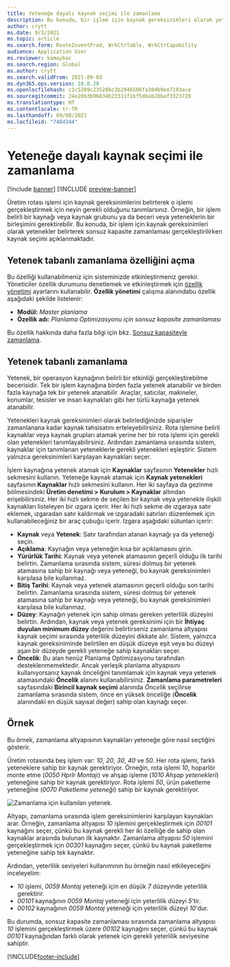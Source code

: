 ```yaml
---
title: Yeteneğe dayalı kaynak seçimi ile zamanlama
description: Bu konuda, bir işlem için kaynak gereksinimleri olarak yetenekler belirterek sonsuz kapasite zamanlaması gerçekleştirilirken kaynak seçimi açıklanmaktadır.
author: crytt
ms.date: 9/3/2021
ms.topic: article
ms.search.form: RouteInventProd, WrkCtrTable, WrkCtrCapability
audience: Application User
ms.reviewer: kamaybac
ms.search.region: Global
ms.author: crytt
ms.search.validFrom: 2021-09-03
ms.dyn365.ops.version: 10.0.20
ms.openlocfilehash: c1c5289c23528bc3b2946506fa384b9ee7193ace
ms.sourcegitcommit: 24e20b3b96834b23311f1bf5dbab28baf3323728
ms.translationtype: HT
ms.contentlocale: tr-TR
ms.lasthandoff: 09/08/2021
ms.locfileid: "7484344"
---
```

# <a name="scheduling-with-resource-selection-based-on-capability"></a>Yeteneğe dayalı kaynak seçimi ile zamanlama

[!include [banner](../../includes/banner.md)]
[!INCLUDE [preview-banner](../../includes/preview-banner.md)]

Üretim rotası işlemi için kaynak gereksinimlerini belirterek o işlemi gerçekleştirmek için neyin gerekli olduğunu tanımlarsınız. Örneğin, bir işlem belirli bir kaynağı veya kaynak grubunu ya da beceri veya yeteneklerin bir birleşimini gerektirebilir. Bu konuda, bir işlem için kaynak gereksinimleri olarak yetenekler belirterek sonsuz kapasite zamanlaması gerçekleştirilirken kaynak seçimi açıklanmaktadır.

## <a name="turn-on-the-capability-based-scheduling-feature"></a>Yetenek tabanlı zamanlama özelliğini açma

Bu özelliği kullanabilmeniz için sisteminizde etkinleştirmeniz gerekir. Yöneticiler özellik durumunu denetlemek ve etkinleştirmek için [özellik yönetimi](../../../fin-ops-core/fin-ops/get-started/feature-management/feature-management-overview.md) ayarlarını kullanabilir. **Özellik yönetimi** çalışma alanındabu özellik aşağıdaki şekilde listelenir:

- **Modül:** *Master planlama*
- **Özellik adı:** *Planlama Optimizasyonu için sonsuz kapasite zamanlaması*

Bu özellik hakkında daha fazla bilgi için bkz. [Sonsuz kapasiteyle zamanlama](infinite-capacity-planning.md).

## <a name="capability-based-scheduling"></a>Yetenek tabanlı zamanlama

Yetenek, bir operasyon kaynağının belirli bir etkinliği gerçekleştirebilme becerisidir. Tek bir işlem kaynağına birden fazla yetenek atanabilir ve birden fazla kaynağa tek bir yetenek atanabilir. Araçlar, satıcılar, makineler, konumlar, tesisler ve insan kaynakları gibi her türlü kaynağa yetenek atanabilir.

Yetenekleri kaynak gereksinimleri olarak belirlediğinizde siparişler zamanlanana kadar kaynak tahsisatını erteleyebilirsiniz. Rota işlemine belirli kaynaklar veya kaynak grupları atamak yerine her bir rota işlemi için gerekli olan yetenekleri tanımlayabilirsiniz. Ardından zamanlama sırasında sistem, kaynaklar için tanımlanan yeteneklerle gerekli yetenekleri eşleştirir. Sistem yalnızca gereksinimleri karşılayan kaynakları seçer.

İşlem kaynağına yetenek atamak için **Kaynaklar** sayfasının **Yetenekler** hızlı sekmesini kullanın. Yeteneğe kaynak atamak için **Kaynak yetenekleri** sayfasının **Kaynaklar** hızlı sekmesini kullanın. Her iki sayfaya da gezinme bölmesindeki **Üretim denetimi \> Kurulum \> Kaynaklar** altından erişebilirsiniz. Her iki hızlı sekme de seçilen bir kaynak veya yetenekle ilişkili kaynakları listeleyen bir ızgara içerir. Her iki hızlı sekme de ızgaraya satır eklemek, ızgaradan satır kaldırmak ve ızgaradaki satırları düzenlemek için kullanabileceğiniz bir araç çubuğu içerir. Izgara aşağıdaki sütunları içerir:

- **Kaynak** veya **Yetenek**: Satır tarafından atanan kaynağı ya da yeteneği seçin.
- **Açıklama**: Kaynağın veya yeteneğin kısa bir açıklamasını girin.
- **Yürürlük Tarihi**: Kaynak veya yetenek atamasının geçerli olduğu ilk tarihi belirtin. Zamanlama sırasında sistem, süresi dolmuş bir yetenek atamasına sahip bir kaynağı veya yeteneği, bu kaynak gereksinimleri karşılasa bile kullanmaz.
- **Bitiş Tarihi**: Kaynak veya yetenek atamasının geçerli olduğu son tarihi belirtin. Zamanlama sırasında sistem, süresi dolmuş bir yetenek atamasına sahip bir kaynağı veya yeteneği, bu kaynak gereksinimleri karşılasa bile kullanmaz.
- **Düzey**: Kaynağın yetenek için sahip olması gereken yeterlilik düzeyini belirtin. Ardından, kaynak veya yetenek gereksinimi için bir **İhtiyaç duyulan minimum düzey** değerini belirtirseniz zamanlama altyapısı kaynak seçimi sırasında yeterlilik düzeyini dikkate alır. Sistem, yalnızca kaynak gereksiniminde belirtilen en düşük düzeye eşit veya bu düzeyi aşan bir düzeyde gerekli yeteneğe sahip kaynakları seçer.
- **Öncelik**: Bu alan henüz Planlama Optimizasyonu tarafından desteklenmemektedir. Ancak yerleşik planlama altyapısını kullanıyorsanız kaynak önceliğini tanımlamak için kaynak veya yetenek atamasındaki **Öncelik** alanını kullanabilirsiniz. **Zamanlama parametreleri** sayfasındaki **Birincil kaynak seçimi** alanında *Öncelik* seçilirse zamanlama sırasında sistem, önce en yüksek önceliğe (**Öncelik** alanındaki en düşük sayısal değer) sahip olan kaynağı seçer.

## <a name="example"></a>Örnek

Bu örnek, zamanlama altyapısının kaynakları yeteneğe göre nasıl seçtiğini gösterir.

Üretim rotasında beş işlem var: *10*, *20*, *30*, *40* ve *50*. Her rota işlemi, farklı yeteneklere sahip bir kaynak gerektiriyor. Örneğin, rota işlemi *10*, hoparlör monte etme (*0050 Hprlr Montajı*) ve ahşap işleme (*1010 Ahşap yetenekleri*) yeteneğine sahip bir kaynak gerektiriyor. Rota işlemi *50*, ürün paketleme yeteneğine (*0070 Paketleme yeteneği*) sahip bir kaynak gerektiriyor.

![Zamanlama için kullanılan yetenek.](media/capability-based-scheduling.png "Zamanlama için kullanılan yetenek.")

Altyapı, zamanlama sırasında işlem gereksinimlerini karşılayan kaynakları arar. Örneğin, zamanlama altyapısı *10* işlemini gerçekleştirmek için *00101* kaynağını seçer, çünkü bu kaynak gerekli her iki özelliğe de sahip olan kaynaklar arasında bulunan ilk kaynaktır. Zamanlama altyapısı *50* işlemini gerçekleştirmek için *00301* kaynağını seçer, çünkü bu kaynak paketleme yeteneğine sahip tek kaynaktır.

Ardından, yeterlilik seviyeleri kullanımının bu örneğin nasıl etkileyeceğini inceleyelim:

- *10* işlemi, *0059 Montaj* yeteneği için en düşük *7* düzeyinde yeterlilik gerektirir.
- *00101* kaynağının *0059 Montaj* yeteneği için yeterlilik düzeyi *5*'tir.
- *00102* kaynağının *0059 Montaj* yeteneği için yeterlilik düzeyi *10*'dur.

Bu durumda, sonsuz kapasite zamanlaması sırasında zamanlama altyapısı *10* işlemini gerçekleştirmek üzere *00102* kaynağını seçer, çünkü bu kaynak *00101* kaynağından farklı olarak yetenek için gerekli yeterlilik seviyesine sahiptir.

[!INCLUDE[footer-include](../../../includes/footer-banner.md)]

